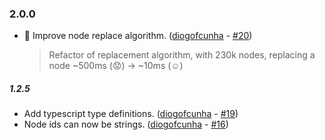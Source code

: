 ### 2.0.0
- :rocket: Improve node replace algorithm. ([diogofcunha](https://github.com/diogofcunha) - [#20](https://github.com/diogofcunha/react-virtualized-tree/pull/20))

  > Refactor of replacement algorithm, with 230k nodes, replacing a node ~500ms (:worried:) -> ~10ms (:relaxed:)


##### 1.2.5

- Add typescript type definitions. ([diogofcunha](https://github.com/diogofcunha) - [#19](https://github.com/diogofcunha/react-virtualized-tree/pull/19))
- Node ids can now be strings. ([diogofcunha](https://github.com/diogofcunha) - [#16](https://github.com/diogofcunha/react-virtualized-tree/pull/16))
